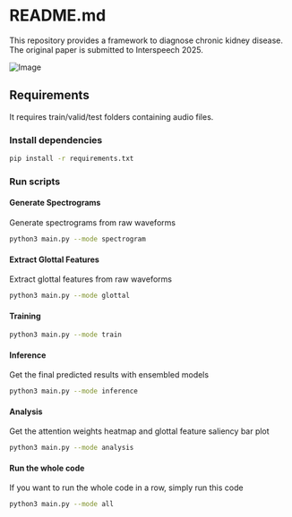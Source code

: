 # README.md

This repository provides a framework to diagnose chronic kidney disease.
The original paper is submitted to Interspeech 2025.

![Image](https://github.com/user-attachments/assets/01ff4098-3116-4d03-8502-b3c6e6a9a93e)

## Requirements
It requires train/valid/test folders containing audio files.

### Install dependencies
```bash
pip install -r requirements.txt
```

### Run scripts
#### Generate Spectrograms
Generate spectrograms from raw waveforms
```bash
python3 main.py --mode spectrogram
```

#### Extract Glottal Features
Extract glottal features from raw waveforms
```bash
python3 main.py --mode glottal
```

#### Training
```bash
python3 main.py --mode train
```

#### Inference
Get the final predicted results with ensembled models
```bash
python3 main.py --mode inference
```

#### Analysis
Get the attention weights heatmap and glottal feature saliency bar plot
```bash
python3 main.py --mode analysis
```

#### Run the whole code
If you want to run the whole code in a row, simply run this code
```bash
python3 main.py --mode all
```

